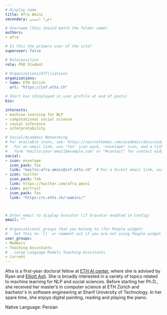 ```yaml
---
# Display name
title: Afra Amini
secondary: افرا امینی

# Username (this should match the folder name)
authors:
- afra

# Is this the primary user of the site?
superuser: false

# Role/position
role: PhD Student

# Organizations/Affiliations
organizations:
- name: ETH Zürich
  url: "https://inf.ethz.ch"

# Short bio (displayed in user profile at end of posts)
bio: 

interests:
- machine learning for NLP
- computational social science
- causal inference
- interpretability

# Social/Academic Networking
# For available icons, see: https://sourcethemes.com/academic/docs/widgets/#icons
#   For an email link, use "fas" icon pack, "envelope" icon, and a link in the
#   form "mailto:your-email@example.com" or "#contact" for contact widget.
social:
- icon: envelope
  icon_pack: fas
  link: "mailto:afra.amini@inf.ethz.ch"  # For a direct email link, use "mailto:test@example.org".
- icon: twitter
  icon_pack: fab
  link: https://twitter.com/afra_amini
- icon: portrait
  icon_pack: fas
  link: "https://n.ethz.ch/~aamini/"



# Enter email to display Gravatar (if Gravatar enabled in Config)
email: ""
  
# Organizational groups that you belong to (for People widget)
#   Set this to `[]` or comment out if you are not using People widget.  
user_groups:
- Members
- Teaching Assistants
# - Large Language Models Teaching Assistants
- Current
---
```


Afra is a first-year doctoral fellow at [ETH AI center](https://ai.ethz.ch/), where she is advised by Ryan and [Elliott Ash](https://elliottash.com/). She is broadly interested in a variety of topics related to machine learning for NLP and social sciences. Before starting her Ph.D., she received her master’s in computer science at ETH Zürich and bachelor's in software engineering at Sharif University of Technology. In her spare time, she enjoys digital painting, reading and playing the piano.

Native Language: Persian
